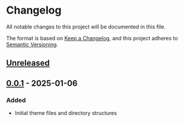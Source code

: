 # Changelog

All notable changes to this project will be documented in this file.

The format is based on [Keep a Changelog](https://keepachangelog.com/en/1.1.0/),
and this project adheres to [Semantic Versioning](https://semver.org/spec/v2.0.0.html).

## [Unreleased]

## [0.0.1] - 2025-01-06

### Added

- Initial theme files and directory structures

[unreleased]: https://github.com/zachary-c-wp/zc-wp-fse-theme/compare/v0.0.1...HEAD
[0.0.1]: https://github.com/zachary-c-wp/zc-wp-fse-theme/releases/tag/v0.0.1
